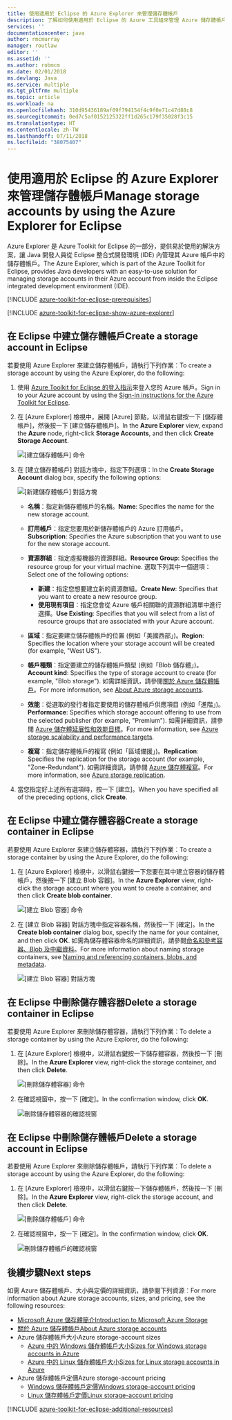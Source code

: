 ```yaml
---
title: 使用適用於 Eclipse 的 Azure Explorer 來管理儲存體帳戶
description: 了解如何使用適用於 Eclipse 的 Azure 工具組來管理 Azure 儲存體帳戶。
services: ''
documentationcenter: java
author: rmcmurray
manager: routlaw
editor: ''
ms.assetid: ''
ms.author: robmcm
ms.date: 02/01/2018
ms.devlang: Java
ms.service: multiple
ms.tgt_pltfrm: multiple
ms.topic: article
ms.workload: na
ms.openlocfilehash: 310d95436189af09f794154f4c9f0e71c47d88c8
ms.sourcegitcommit: 0ed7c5af0152125322ff1d265c179f35028f3c15
ms.translationtype: HT
ms.contentlocale: zh-TW
ms.lasthandoff: 07/11/2018
ms.locfileid: "38075407"
---
```

# <a name="manage-storage-accounts-by-using-the-azure-explorer-for-eclipse"></a><span data-ttu-id="1ee3a-103">使用適用於 Eclipse 的 Azure Explorer 來管理儲存體帳戶</span><span class="sxs-lookup"><span data-stu-id="1ee3a-103">Manage storage accounts by using the Azure Explorer for Eclipse</span></span>

<span data-ttu-id="1ee3a-104">Azure Explorer 是 Azure Toolkit for Eclipse 的一部分，提供易於使用的解決方案，讓 Java 開發人員從 Eclipse 整合式開發環境 (IDE) 內管理其 Azure 帳戶中的儲存體帳戶。</span><span class="sxs-lookup"><span data-stu-id="1ee3a-104">The Azure Explorer, which is part of the Azure Toolkit for Eclipse, provides Java developers with an easy-to-use solution for managing storage accounts in their Azure account from inside the Eclipse integrated development environment (IDE).</span></span>

[!INCLUDE [azure-toolkit-for-eclipse-prerequisites](../includes/azure-toolkit-for-eclipse-prerequisites.md)]

[!INCLUDE [azure-toolkit-for-eclipse-show-azure-explorer](../includes/azure-toolkit-for-eclipse-show-azure-explorer.md)]

## <a name="create-a-storage-account-in-eclipse"></a><span data-ttu-id="1ee3a-105">在 Eclipse 中建立儲存體帳戶</span><span class="sxs-lookup"><span data-stu-id="1ee3a-105">Create a storage account in Eclipse</span></span>

<span data-ttu-id="1ee3a-106">若要使用 Azure Explorer 來建立儲存體帳戶，請執行下列作業︰</span><span class="sxs-lookup"><span data-stu-id="1ee3a-106">To create a storage account by using the Azure Explorer, do the following:</span></span>

1. <span data-ttu-id="1ee3a-107">使用 [Azure Toolkit for Eclipse 的登入指示](https://docs.microsoft.com/java/azure/eclipse/azure-toolkit-for-eclipse-sign-in-instructions)來登入您的 Azure 帳戶。</span><span class="sxs-lookup"><span data-stu-id="1ee3a-107">Sign in to your Azure account by using the [Sign-in instructions for the Azure Toolkit for Eclipse](https://docs.microsoft.com/java/azure/eclipse/azure-toolkit-for-eclipse-sign-in-instructions).</span></span>

1. <span data-ttu-id="1ee3a-108">在 [Azure Explorer] 檢視中，展開 [Azure] 節點，以滑鼠右鍵按一下 [儲存體帳戶]，然後按一下 [建立儲存體帳戶]。</span><span class="sxs-lookup"><span data-stu-id="1ee3a-108">In the **Azure Explorer** view, expand the **Azure** node, right-click **Storage Accounts**, and then click **Create Storage Account**.</span></span>

   ![[建立儲存體帳戶] 命令][CS01]

1. <span data-ttu-id="1ee3a-110">在 [建立儲存體帳戶] 對話方塊中，指定下列選項：</span><span class="sxs-lookup"><span data-stu-id="1ee3a-110">In the **Create Storage Account** dialog box, specify the following options:</span></span>

   ![[新建儲存體帳戶] 對話方塊][CS02]

   * <span data-ttu-id="1ee3a-112">**名稱**：指定新儲存體帳戶的名稱。</span><span class="sxs-lookup"><span data-stu-id="1ee3a-112">**Name**: Specifies the name for the new storage account.</span></span>

   * <span data-ttu-id="1ee3a-113">**訂用帳戶**：指定您要用於新儲存體帳戶的 Azure 訂用帳戶。</span><span class="sxs-lookup"><span data-stu-id="1ee3a-113">**Subscription**: Specifies the Azure subscription that you want to use for the new storage account.</span></span>

   * <span data-ttu-id="1ee3a-114">**資源群組**︰指定虛擬機器的資源群組。</span><span class="sxs-lookup"><span data-stu-id="1ee3a-114">**Resource Group**: Specifies the resource group for your virtual machine.</span></span> <span data-ttu-id="1ee3a-115">選取下列其中一個選項：</span><span class="sxs-lookup"><span data-stu-id="1ee3a-115">Select one of the following options:</span></span>
      * <span data-ttu-id="1ee3a-116">**新建**：指定您想要建立新的資源群組。</span><span class="sxs-lookup"><span data-stu-id="1ee3a-116">**Create New**: Specifies that you want to create a new resource group.</span></span>
      * <span data-ttu-id="1ee3a-117">**使用現有項目**︰指定您會從 Azure 帳戶相關聯的資源群組清單中進行選擇。</span><span class="sxs-lookup"><span data-stu-id="1ee3a-117">**Use Existing**: Specifies that you will select from a list of resource groups that are associated with your Azure account.</span></span>

   * <span data-ttu-id="1ee3a-118">**區域**︰指定要建立儲存體帳戶的位置 (例如「美國西部」)。</span><span class="sxs-lookup"><span data-stu-id="1ee3a-118">**Region**: Specifies the location where your storage account will be created (for example, "West US").</span></span>

   * <span data-ttu-id="1ee3a-119">**帳戶種類**︰指定要建立的儲存體帳戶類型 (例如「Blob 儲存體」)。</span><span class="sxs-lookup"><span data-stu-id="1ee3a-119">**Account kind**: Specifies the type of storage account to create (for example, "Blob storage").</span></span> <span data-ttu-id="1ee3a-120">如需詳細資訊，請參閱[關於 Azure 儲存體帳戶]。</span><span class="sxs-lookup"><span data-stu-id="1ee3a-120">For more information, see [About Azure storage accounts].</span></span>

   * <span data-ttu-id="1ee3a-121">**效能**︰從選取的發行者指定要使用的儲存體帳戶供應項目 (例如「進階」)。</span><span class="sxs-lookup"><span data-stu-id="1ee3a-121">**Performance**: Specifies which storage account offering to use from the selected publisher (for example, "Premium").</span></span> <span data-ttu-id="1ee3a-122">如需詳細資訊，請參閱 [Azure 儲存體延展性和效能目標]。</span><span class="sxs-lookup"><span data-stu-id="1ee3a-122">For more information, see [Azure storage scalability and performance targets].</span></span>

   * <span data-ttu-id="1ee3a-123">**複寫**︰指定儲存體帳戶的複寫 (例如「區域備援」)。</span><span class="sxs-lookup"><span data-stu-id="1ee3a-123">**Replication**: Specifies the replication for the storage account (for example, "Zone-Redundant").</span></span> <span data-ttu-id="1ee3a-124">如需詳細資訊，請參閱 [Azure 儲存體複寫]。</span><span class="sxs-lookup"><span data-stu-id="1ee3a-124">For more information, see [Azure storage replication].</span></span>

1. <span data-ttu-id="1ee3a-125">當您指定好上述所有選項時，按一下 [建立]。</span><span class="sxs-lookup"><span data-stu-id="1ee3a-125">When you have specified all of the preceding options, click **Create**.</span></span>

## <a name="create-a-storage-container-in-eclipse"></a><span data-ttu-id="1ee3a-126">在 Eclipse 中建立儲存體容器</span><span class="sxs-lookup"><span data-stu-id="1ee3a-126">Create a storage container in Eclipse</span></span>

<span data-ttu-id="1ee3a-127">若要使用 Azure Explorer 來建立儲存體容器，請執行下列作業︰</span><span class="sxs-lookup"><span data-stu-id="1ee3a-127">To create a storage container by using the Azure Explorer, do the following:</span></span>

1. <span data-ttu-id="1ee3a-128">在 [Azure Explorer] 檢視中，以滑鼠右鍵按一下您要在其中建立容器的儲存體帳戶，然後按一下 [建立 Blob 容器]。</span><span class="sxs-lookup"><span data-stu-id="1ee3a-128">In the **Azure Explorer** view, right-click the storage account where you want to create a container, and then click **Create blob container**.</span></span>

   ![[建立 Blob 容器] 命令][CC01]

1. <span data-ttu-id="1ee3a-130">在 [建立 Blob 容器] 對話方塊中指定容器名稱，然後按一下 [確定]。</span><span class="sxs-lookup"><span data-stu-id="1ee3a-130">In the **Create blob container** dialog box, specify the name for your container, and then click **OK**.</span></span> <span data-ttu-id="1ee3a-131">如需為儲存體容器命名的詳細資訊，請參閱[命名和參考容器、Blob 及中繼資料]。</span><span class="sxs-lookup"><span data-stu-id="1ee3a-131">For more information about naming storage containers, see [Naming and referencing containers, blobs, and metadata].</span></span>

   ![[建立 Blob 容器] 對話方塊][CC02]

## <a name="delete-a-storage-container-in-eclipse"></a><span data-ttu-id="1ee3a-133">在 Eclipse 中刪除儲存體容器</span><span class="sxs-lookup"><span data-stu-id="1ee3a-133">Delete a storage container in Eclipse</span></span>

<span data-ttu-id="1ee3a-134">若要使用 Azure Explorer 來刪除儲存體容器，請執行下列作業︰</span><span class="sxs-lookup"><span data-stu-id="1ee3a-134">To delete a storage container by using the Azure Explorer, do the following:</span></span>

1. <span data-ttu-id="1ee3a-135">在 [Azure Explorer] 檢視中，以滑鼠右鍵按一下儲存體容器，然後按一下 [刪除]。</span><span class="sxs-lookup"><span data-stu-id="1ee3a-135">In the **Azure Explorer** view, right-click the storage container, and then click **Delete**.</span></span>

   ![[刪除儲存體容器] 命令][DC01]

1. <span data-ttu-id="1ee3a-137">在確認視窗中，按一下 [確定]。</span><span class="sxs-lookup"><span data-stu-id="1ee3a-137">In the confirmation window, click **OK**.</span></span>

   ![刪除儲存體容器的確認視窗][DC02]

## <a name="delete-a-storage-account-in-eclipse"></a><span data-ttu-id="1ee3a-139">在 Eclipse 中刪除儲存體帳戶</span><span class="sxs-lookup"><span data-stu-id="1ee3a-139">Delete a storage account in Eclipse</span></span>

<span data-ttu-id="1ee3a-140">若要使用 Azure Explorer 來刪除儲存體帳戶，請執行下列作業︰</span><span class="sxs-lookup"><span data-stu-id="1ee3a-140">To delete a storage account by using the Azure Explorer, do the following:</span></span>

1. <span data-ttu-id="1ee3a-141">在 [Azure Explorer] 檢視中，以滑鼠右鍵按一下儲存體帳戶，然後按一下 [刪除]。</span><span class="sxs-lookup"><span data-stu-id="1ee3a-141">In the **Azure Explorer** view, right-click the storage account, and then click **Delete**.</span></span>

   ![[刪除儲存體帳戶] 命令][DS01]

1. <span data-ttu-id="1ee3a-143">在確認視窗中，按一下 [確定]。</span><span class="sxs-lookup"><span data-stu-id="1ee3a-143">In the confirmation window, click **OK**.</span></span>

   ![刪除儲存體帳戶的確認視窗][DS02]

## <a name="next-steps"></a><span data-ttu-id="1ee3a-145">後續步驟</span><span class="sxs-lookup"><span data-stu-id="1ee3a-145">Next steps</span></span>

<span data-ttu-id="1ee3a-146">如需 Azure 儲存體帳戶、大小與定價的詳細資訊，請參閱下列資源︰</span><span class="sxs-lookup"><span data-stu-id="1ee3a-146">For more information about Azure storage accounts, sizes, and pricing, see the following resources:</span></span>

* <span data-ttu-id="1ee3a-147">[Microsoft Azure 儲存體簡介]</span><span class="sxs-lookup"><span data-stu-id="1ee3a-147">[Introduction to Microsoft Azure Storage]</span></span>
* <span data-ttu-id="1ee3a-148">[關於 Azure 儲存體帳戶]</span><span class="sxs-lookup"><span data-stu-id="1ee3a-148">[About Azure storage accounts]</span></span>
* <span data-ttu-id="1ee3a-149">Azure 儲存體帳戶大小</span><span class="sxs-lookup"><span data-stu-id="1ee3a-149">Azure storage-account sizes</span></span>
  * <span data-ttu-id="1ee3a-150">[Azure 中的 Windows 儲存體帳戶大小]</span><span class="sxs-lookup"><span data-stu-id="1ee3a-150">[Sizes for Windows storage accounts in Azure]</span></span>
  * <span data-ttu-id="1ee3a-151">[Azure 中的 Linux 儲存體帳戶大小]</span><span class="sxs-lookup"><span data-stu-id="1ee3a-151">[Sizes for Linux storage accounts in Azure]</span></span>
* <span data-ttu-id="1ee3a-152">Azure 儲存體帳戶定價</span><span class="sxs-lookup"><span data-stu-id="1ee3a-152">Azure storage-account pricing</span></span>
  * <span data-ttu-id="1ee3a-153">[Windows 儲存體帳戶定價]</span><span class="sxs-lookup"><span data-stu-id="1ee3a-153">[Windows storage-account pricing]</span></span>
  * <span data-ttu-id="1ee3a-154">[Linux 儲存體帳戶定價]</span><span class="sxs-lookup"><span data-stu-id="1ee3a-154">[Linux storage-account pricing]</span></span>

[!INCLUDE [azure-toolkit-for-eclipse-additional-resources](../includes/azure-toolkit-for-eclipse-additional-resources.md)]

<!-- URL List -->

[Microsoft Azure 儲存體簡介]: /azure/storage/storage-introduction
[Introduction to Microsoft Azure Storage]: /azure/storage/storage-introduction
[關於 Azure 儲存體帳戶]: /azure/storage/storage-create-storage-account
[About Azure storage accounts]: /azure/storage/storage-create-storage-account
[Azure 儲存體複寫]: /azure/storage/storage-redundancy
[Azure storage replication]: /azure/storage/storage-redundancy
[Azure 儲存體延展性和效能目標]: /azure/storage/storage-scalability-targets
[Azure storage scalability and Performance Targets]: /azure/storage/storage-scalability-targets
[命名和參考容器、Blob 及中繼資料]: http://go.microsoft.com/fwlink/?LinkId=255555
[Naming and referencing containers, blobs, and metadata]: http://go.microsoft.com/fwlink/?LinkId=255555

[Azure 中的 Windows 儲存體帳戶大小]: /azure/virtual-machines/virtual-machines-windows-sizes
[Sizes for Windows storage accounts in Azure]: /azure/virtual-machines/virtual-machines-windows-sizes
[Azure 中的 Linux 儲存體帳戶大小]: /azure/virtual-machines/virtual-machines-linux-sizes
[Sizes for Linux storage accounts in Azure]: /azure/virtual-machines/virtual-machines-linux-sizes
[Windows 儲存體帳戶定價]: /pricing/details/virtual-machines/windows/
[Windows storage-account pricing]: /pricing/details/virtual-machines/windows/
[Linux 儲存體帳戶定價]: /pricing/details/virtual-machines/linux/
[Linux storage-account pricing]: /pricing/details/virtual-machines/linux/

<!-- IMG List -->

[CS01]: media/azure-toolkit-for-eclipse-managing-storage-accounts-using-azure-explorer/CS01.png
[CS02]: media/azure-toolkit-for-eclipse-managing-storage-accounts-using-azure-explorer/CS02.png
[CC01]: media/azure-toolkit-for-eclipse-managing-storage-accounts-using-azure-explorer/CC01.png
[CC02]: media/azure-toolkit-for-eclipse-managing-storage-accounts-using-azure-explorer/CC02.png

[DS01]: media/azure-toolkit-for-eclipse-managing-storage-accounts-using-azure-explorer/DS01.png
[DS02]: media/azure-toolkit-for-eclipse-managing-storage-accounts-using-azure-explorer/DS02.png
[DC01]: media/azure-toolkit-for-eclipse-managing-storage-accounts-using-azure-explorer/DC01.png
[DC02]: media/azure-toolkit-for-eclipse-managing-storage-accounts-using-azure-explorer/DC02.png
